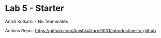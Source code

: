 # Lab 5 - Starter
Anish Kulkarni - No Teammates

Actions Repo : https://github.com/Anishkulkarni9001/introduction-to-github
